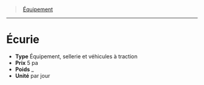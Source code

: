 ﻿---
!Equipment
Type: Équipement, sellerie et véhicules à traction
Price: 5 pa
Weight: _
Unity: par jour
Id: equipment_hd.md#Écurie
ParentLink: equipment_hd.md#Équipement
Name: Écurie
ParentName: Équipement
NameLevel: 1
Attributes: {}
---
> [Équipement](hd_equipment.md)

---

# Écurie

- **Type** Équipement, sellerie et véhicules à traction
- **Prix** 5 pa
- **Poids** _
- **Unité** par jour

